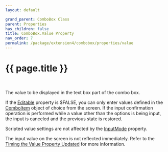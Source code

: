 ```yaml
---
layout: default

grand_parent: ComboBox Class
parent: Properties
has_children: false
title: ComboBox.Value Property
nav_order: 7
permalink: /package/extension4/combobox/properties/value
---
```

# {{ page.title }}
<br>

The value to be displayed in the text box part of the combo box.

If the <a href="/package/extension4/combobox/properties/editable">Editable</a> property is $FALSE, you can only enter values defined in the <a href="/package/extension4/comboitem">ComboItem</a> object of choice from the screen. If the input confirmation operation is performed while a value other than the options is being input, the input is canceled and the previous state is restored.

Scripted value settings are not affected by the <a href="/package/extension4/combobox/properties/inputmode">InputMode</a> property.

The input value on the screen is not reflected immediately. Refer to the <a href="/package/standard/editobject/#timing-the-value-property-updated">Timing the Value Property Updated</a> for more information.